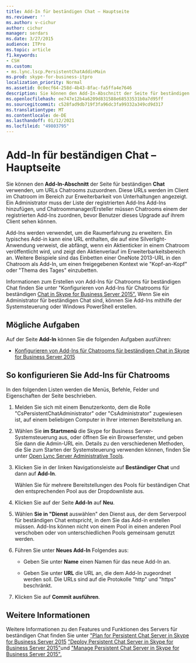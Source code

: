 ```yaml
---
title: Add-In für beständigen Chat – Hauptseite
ms.reviewer: ''
ms.author: v-cichur
author: cichur
manager: serdars
ms.date: 3/27/2015
audience: ITPro
ms.topic: article
f1.keywords:
- CSH
ms.custom:
- ms.lync.lscp.PersistentChatAddinMain
ms.prod: skype-for-business-itpro
localization_priority: Normal
ms.assetid: 0c0ecf64-258d-4b43-8fac-fa5ffa4e7646
description: Sie können den Add-In-Abschnitt der Seite für beständigen Chat verwenden, um URLs Chatrooms zuzuordnen. Diese URLs werden im Client im Chatroom im Bereich zur Erweiterbarkeit von Unterhaltungen angezeigt. Ein Administrator muss der Liste der registrierten Add-Ins Add-Ins hinzufügen, und Chatroommanager/Ersteller müssen Chatrooms einem der registrierten Add-Ins zuordnen, bevor Benutzer dieses Upgrade auf ihrem Client sehen können.
ms.openlocfilehash: ee747e12b4a6209d831588e68533531b0a7d95ff
ms.sourcegitcommit: c528fad9db719f3fa96dc3fa99332a349cd9d317
ms.translationtype: MT
ms.contentlocale: de-DE
ms.lasthandoff: 01/12/2021
ms.locfileid: "49803795"
---
```

# <a name="persistent-chat-add-in-main-page"></a>Add-In für beständigen Chat – Hauptseite

Sie können den **Add-In-Abschnitt** der Seite für beständigen **Chat** verwenden, um URLs Chatrooms zuzuordnen. Diese URLs werden im Client im Chatroom im Bereich zur Erweiterbarkeit von Unterhaltungen angezeigt. Ein Administrator muss der Liste der registrierten Add-Ins Add-Ins hinzufügen, und Chatroommanager/Ersteller müssen Chatrooms einem der registrierten Add-Ins zuordnen, bevor Benutzer dieses Upgrade auf ihrem Client sehen können.

Add-Ins werden verwendet, um die Raumerfahrung zu erweitern. Ein typisches Add-in kann eine URL enthalten, die auf eine Silverlight-Anwendung verweist, die abfängt, wenn ein Aktienticker in einem Chatroom veröffentlicht wird, und zeigt den Aktienverlauf im Erweiterbarkeitsbereich an. Weitere Beispiele sind das Einbetten einer OneNote 2013-URL in den Chatroom als Add-In, um einen freigegebenen Kontext wie "Kopf-an-Kopf" oder "Thema des Tages" einzubetten.

Informationen zum Erstellen von Add-Ins für Chatrooms für beständigen Chat finden Sie unter "Konfigurieren von Add-Ins für Chatrooms für beständigen [Chat in Skype for Business Server 2015".](../../manage/persistent-chat/configure-add-ins.md) Wenn Sie ein Administrator für beständigen Chat sind, können Sie Add-Ins mithilfe der Systemsteuerung oder Windows PowerShell erstellen.

## <a name="tasks-you-can-perform"></a>Mögliche Aufgaben

Auf der Seite **Add-In** können Sie die folgenden Aufgaben ausführen:

- [Konfigurieren von Add-Ins für Chatrooms für beständigen Chat in Skype for Business Server 2015](../../manage/persistent-chat/configure-add-ins.md)

## <a name="to-configure-add-ins-for-chat-rooms"></a>So konfigurieren Sie Add-Ins für Chatrooms

In den folgenden Listen werden die Menüs, Befehle, Felder und Eigenschaften der Seite beschrieben.

1. Melden Sie sich mit einem Benutzerkonto, dem die Rolle "CsPersistentChatAdministrator" oder "CsAdministrator" zugewiesen ist, auf einem beliebigen Computer in Ihrer internen Bereitstellung an.

2. Wählen Sie **im Startmenü** die Skype for Business Server-Systemsteuerung aus, oder öffnen Sie ein Browserfenster, und geben Sie dann die Admin-URL ein. Details zu den verschiedenen Methoden, die Sie zum Starten der Systemsteuerung verwenden können, finden Sie unter [Open Lync Server Administrative Tools](https://technet.microsoft.com/library/8c58de94-9e0a-4368-9e14-9afcaa1142d0.aspx).

3. Klicken Sie in der linken Navigationsleiste auf **Beständiger Chat** und dann auf **Add-In**.

    Wählen Sie für mehrere Bereitstellungen des Pools für beständigen Chat den entsprechenden Pool aus der Dropdownliste aus.

4. Klicken Sie auf der Seite **Add-In** auf **Neu**.

5. Wählen **Sie in "Dienst** auswählen" den Dienst aus, der dem Serverpool für beständigen Chat entspricht, in dem Sie das Add-in erstellen müssen. Add-Ins können nicht von einem Pool in einen anderen Pool verschoben oder von unterschiedlichen Pools gemeinsam genutzt werden.

6. Führen Sie unter **Neues Add-In** Folgendes aus:

   - Geben Sie unter **Name** einen Namen für das neue Add-In an.

   - Geben Sie unter **URL** die URL an, die dem Add-In zugeordnet werden soll. Die URLs sind auf die Protokolle "http" und "https" beschränkt.

7. Klicken Sie auf **Commit ausführen**.

## <a name="see-also"></a>Weitere Informationen

Weitere Informationen zu den Features und Funktionen des Servers für beständigen Chat finden Sie unter ["Plan for Persistent Chat Server in Skype for Business Server 2015](../../plan-your-deployment/persistent-chat-server/persistent-chat-server.md) ["Deploy Persistent Chat Server in Skype for Business Server 2015"](../../deploy/deploy-persistent-chat-server/deploy-persistent-chat-server.md)und ["Manage Persistent Chat Server in Skype for Business Server 2015".](../../manage/persistent-chat/persistent-chat.md)


